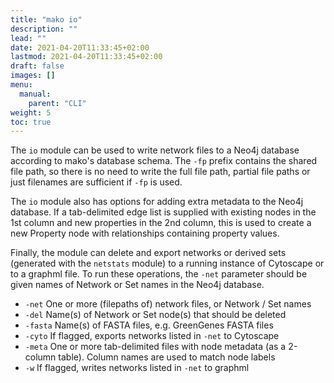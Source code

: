 ```yaml
---
title: "mako io"
description: ""
lead: ""
date: 2021-04-20T11:33:45+02:00
lastmod: 2021-04-20T11:33:45+02:00
draft: false
images: []
menu: 
  manual:
    parent: "CLI"
weight: 5
toc: true
---
```

The <code>io</code> module can be used to write network files to a Neo4j database according to mako's database schema. The <code>-fp</code> prefix contains the shared file path, so there is no need to write the full file path, partial file paths or just filenames are sufficient if <code>-fp</code> is used. 

The <code>io</code> module also has options for adding extra metadata to the Neo4j database. If a tab-delimited edge list is supplied with existing nodes in the 1st column and new properties in the 2nd column, this is used to create a new Property node with relationships containing property values.

Finally, the module can delete and export networks or derived sets (generated with the <code>netstats</code> module) to a running instance of Cytoscape or to a graphml file. To run these operations, the <code>-net</code> parameter should be given names of Network or Set names in the Neo4j database.

<ul>
  <li><code>-net</code> One or more (filepaths of) network files, or Network / Set names</li>
  <li><code>-del</code> Name(s) of Network or Set node(s) that should be deleted</li>
  <li><code>-fasta</code> Name(s) of FASTA files, e.g. GreenGenes FASTA files</li>
  <li><code>-cyto</code> If flagged, exports networks listed in <code>-net</code> to Cytoscape</li>
  <li><code>-meta</code> One or more tab-delimited files with node metadata (as a 2-column table). Column names are used to match node labels</li>
  <li><code>-w</code> If flagged, writes networks listed in <code>-net</code> to graphml</li>
</ul>
